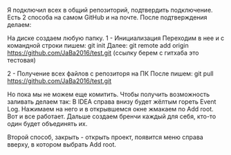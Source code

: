 Я подключил всех в общий репозиторий, подтвердить подключение.
Есть 2 способа на самом GitHub и на почте. После подтверждения делаем:

На диске создаем любую папку. 
1  - Инициализация
Переходим в нее и с командной строки пишем: git init
Далее: git remote add origin https://github.com/JaBa2016/test.git (ссылку берем с гитхаба это тестовая)

2 - Получение всех файлов с репозиторя на ПК
После пишем: git pull https://github.com/JaBa2016/test.git

Но пока мы не можем еще комитить. 
Чтобы получить возможность заливать делаем так:
В IDEA справа внизу будет жёлтым гореть Event Log. 
Нажимаем на него и в открывшемся окне жмакаем по Add root. Вот и все работает.
Дальше создаем бренчи каждый для себя, кто-то один будет объединять их.
 
Второй способ, закрыть - открыть проект, появится меню справа вверху, в котором выбрать Add root.
